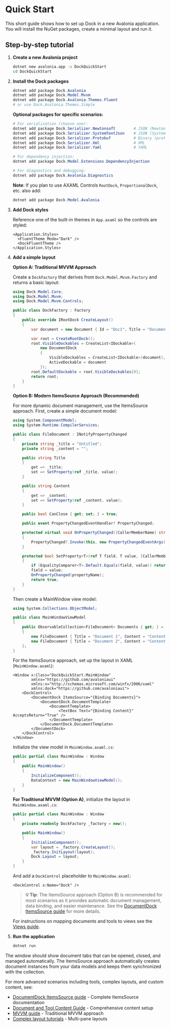 # Quick Start

This short guide shows how to set up Dock in a new Avalonia application. You will install the NuGet packages, create a minimal layout and run it.

## Step-by-step tutorial

1. **Create a new Avalonia project**

   ```bash
   dotnet new avalonia.app -o DockQuickStart
   cd DockQuickStart
   ```

2. **Install the Dock packages**

   ```powershell
   dotnet add package Dock.Avalonia
   dotnet add package Dock.Model.Mvvm
   dotnet add package Dock.Avalonia.Themes.Fluent
   # or use Dock.Avalonia.Themes.Simple
   ```

   **Optional packages for specific scenarios:**
   ```powershell
   # For serialization (choose one):
   dotnet add package Dock.Serializer.Newtonsoft        # JSON (Newtonsoft.Json)
   dotnet add package Dock.Serializer.SystemTextJson    # JSON (System.Text.Json) 
   dotnet add package Dock.Serializer.Protobuf          # Binary (protobuf-net)
   dotnet add package Dock.Serializer.Xml               # XML
   dotnet add package Dock.Serializer.Yaml              # YAML

   # For dependency injection:
   dotnet add package Dock.Model.Extensions.DependencyInjection

   # For diagnostics and debugging:
   dotnet add package Dock.Avalonia.Diagnostics
   ```

   **Note**: If you plan to use AXAML Controls `RootDock`, `ProportionalDock`, etc. also add:

   ```powershell
   dotnet add package Dock.Model.Avalonia
   ```

4. **Add Dock styles**

   Reference one of the built-in themes in `App.axaml` so the controls are styled:

   ```xaml
   <Application.Styles>
     <FluentTheme Mode="Dark" />
     <DockFluentTheme />
   </Application.Styles>
   ```

5. **Add a simple layout**

   **Option A: Traditional MVVM Approach**

   Create a `DockFactory` that derives from `Dock.Model.Mvvm.Factory` and returns a basic layout:

   ```csharp
   using Dock.Model.Core;
   using Dock.Model.Mvvm;
   using Dock.Model.Mvvm.Controls;

   public class DockFactory : Factory
   {
       public override IRootDock CreateLayout()
       {
           var document = new Document { Id = "Doc1", Title = "Document" };

           var root = CreateRootDock();
           root.VisibleDockables = CreateList<IDockable>(
               new DocumentDock
               {
                   VisibleDockables = CreateList<IDockable>(document),
                   ActiveDockable = document
               });
           root.DefaultDockable = root.VisibleDockables[0];
           return root;
       }
   }
   ```

   **Option B: Modern ItemsSource Approach (Recommended)**

   For more dynamic document management, use the ItemsSource approach. First, create a simple document model:

   ```csharp
   using System.ComponentModel;
   using System.Runtime.CompilerServices;

   public class FileDocument : INotifyPropertyChanged
   {
       private string _title = "Untitled";
       private string _content = "";

       public string Title
       {
           get => _title;
           set => SetProperty(ref _title, value);
       }

       public string Content
       {
           get => _content;
           set => SetProperty(ref _content, value);
       }

       public bool CanClose { get; set; } = true;

       public event PropertyChangedEventHandler? PropertyChanged;

       protected virtual void OnPropertyChanged([CallerMemberName] string? propertyName = null)
       {
           PropertyChanged?.Invoke(this, new PropertyChangedEventArgs(propertyName));
       }

       protected bool SetProperty<T>(ref T field, T value, [CallerMemberName] string? propertyName = null)
       {
           if (EqualityComparer<T>.Default.Equals(field, value)) return false;
           field = value;
           OnPropertyChanged(propertyName);
           return true;
       }
   }
   ```

   Then create a MainWindow view model:

   ```csharp
   using System.Collections.ObjectModel;

   public class MainWindowViewModel
   {
       public ObservableCollection<FileDocument> Documents { get; } = new()
       {
           new FileDocument { Title = "Document 1", Content = "Content of document 1" },
           new FileDocument { Title = "Document 2", Content = "Content of document 2" }
       };
   }
   ```

   For the ItemsSource approach, set up the layout in XAML (`MainWindow.axaml`):

   ```xaml
   <Window x:Class="DockQuickStart.MainWindow"
           xmlns="https://github.com/avaloniaui"
           xmlns:x="http://schemas.microsoft.com/winfx/2006/xaml"
           xmlns:dock="https://github.com/avaloniaui">
       <DockControl>
           <DocumentDock ItemsSource="{Binding Documents}">
               <DocumentDock.DocumentTemplate>
                   <DocumentTemplate>
                       <TextBox Text="{Binding Content}" AcceptsReturn="True" />
                   </DocumentTemplate>
               </DocumentDock.DocumentTemplate>
           </DocumentDock>
       </DockControl>
   </Window>
   ```

   Initialize the view model in `MainWindow.axaml.cs`:

   ```csharp
   public partial class MainWindow : Window
   {
       public MainWindow()
       {
           InitializeComponent();
           DataContext = new MainWindowViewModel();
       }
   }
   ```

   **For Traditional MVVM (Option A)**, initialize the layout in `MainWindow.axaml.cs`:

   ```csharp
   public partial class MainWindow : Window
   {
       private readonly DockFactory _factory = new();

       public MainWindow()
       {
           InitializeComponent();
           var layout = _factory.CreateLayout();
           _factory.InitLayout(layout);
           Dock.Layout = layout;
       }
   }
   ```

   And add a `DockControl` placeholder to `MainWindow.axaml`:

   ```xaml
   <DockControl x:Name="Dock" />
   ```

   > **💡 Tip**: The ItemsSource approach (Option B) is recommended for most scenarios as it provides automatic document management, data binding, and easier maintenance. See the [DocumentDock ItemsSource guide](dock-itemssource.md) for more details.

   For instructions on mapping documents and tools to views see the [Views guide](dock-views.md).

6. **Run the application**

   ```bash
   dotnet run
   ```

The window should show document tabs that can be opened, closed, and managed automatically. The ItemsSource approach automatically creates document instances from your data models and keeps them synchronized with the collection.

For more advanced scenarios including tools, complex layouts, and custom content, see:
- [DocumentDock ItemsSource guide](dock-itemssource.md) - Complete ItemsSource documentation
- [Document and Tool Content Guide](dock-content-guide.md) - Comprehensive content setup
- [MVVM guide](dock-mvvm.md) - Traditional MVVM approach 
- [Complex layout tutorials](dock-complex-layouts.md) - Multi-pane layouts
